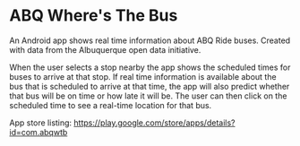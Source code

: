 # ABQ Where's The Bus

An Android app shows real time information about ABQ Ride buses. Created with data from the Albuquerque open data initiative.

When the user selects a stop nearby the app shows the scheduled times for buses to arrive at that stop. If real time information is available about the bus that is scheduled to arrive at that time, the app will also predict whether that bus will be on time or how late it will be. The user can then click on the scheduled time to see a real-time location for that bus.

App store listing: https://play.google.com/store/apps/details?id=com.abqwtb
